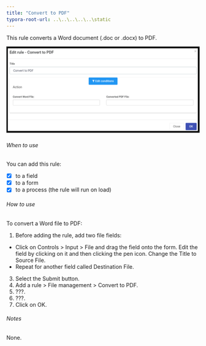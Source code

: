 ```yaml
---
title: "Convert to PDF"
typora-root-url: ..\..\..\..\..\static
---
```


This rule converts a Word document (.doc or .docx) to PDF.	

![convert to pdf rule dialog](/images/converttopdf.png)

###### When to use 
You can add this rule:
- [x] to a field
- [x] to a form 
- [x] to a process (the rule will run on load)

###### How to use
To convert a Word file to PDF:
1. Before adding the rule, add two file fields: 
- Click on Controls > Input > File and drag the field onto the form. Edit the field by clicking on it and then clicking the pen icon. Change the Title to Source File. 
- Repeat for another field called Destination File.
3. Select the Submit button.
4. Add a rule > File management > Convert to PDF.
5. ???.
6. ???.
7. Click on OK. 

###### Notes
None.